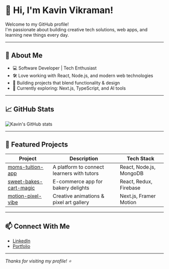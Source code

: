 # 👋 Hi, I'm Kavin Vikraman!

Welcome to my GitHub profile!  
I'm passionate about building creative tech solutions, web apps, and learning new things every day.

---

## 🚀 About Me

- 💻 Software Developer | Tech Enthusiast
- 🛠️ Love working with React, Node.js, and modern web technologies
- 🎨 Building projects that blend functionality & design
- 🌱 Currently exploring: Next.js, TypeScript, and AI tools

---

## 📈 GitHub Stats

![Kavin's GitHub stats](https://github-readme-stats.vercel.app/api?username=kavinvikraman&show_icons=true&theme=radical)

---

## 🌟 Featured Projects

| Project | Description | Tech Stack |
| ------- | ----------- | ---------- |
| [moms-tuition-app](https://github.com/kavinvikraman/moms-tuition-app) | A platform to connect learners with tutors | React, Node.js, MongoDB |
| [sweet-bakes-cart-magic](https://github.com/kavinvikraman/sweet-bakes-cart-magic) | E-commerce app for bakery delights | React, Redux, Firebase |
| [motion-pixel-vibe](https://github.com/kavinvikraman/motion-pixel-vibe) | Creative animations & pixel art gallery | Next.js, Framer Motion |

---

## 📫 Connect With Me

- [LinkedIn](https://www.linkedin.com/in/kavinvikraman)
- [Portfolio](https://kavinvikraman.dev)

---

_Thanks for visiting my profile! ⭐️_
